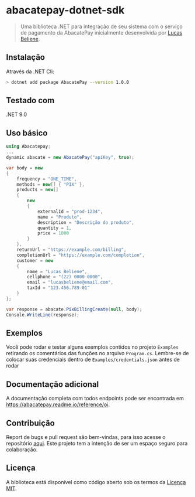 # abacatepay-dotnet-sdk

> Uma biblioteca .NET para integração de seu sistema com o serviço de pagamento da AbacatePay inicialmente desenvolvida por [Lucas Beliene](https://github.com/lbarantes).

## Instalação

Através da .NET Cli:
```bash
> dotnet add package AbacatePay --version 1.0.0
```

## Testado com
.NET 9.0

## Uso básico
```c#
using Abacatepay;
...
dynamic abacate = new AbacatePay("apiKey", true);

var body = new 
{
    frequency = "ONE_TIME",
    methods = new[] { "PIX" },
    products = new[]
    {
        new
        {
            externalId = "prod-1234",
            name = "Produto",
            description = "Descrição do produto",
            quantity = 1,
            price = 1000
        }
    },
    returnUrl = "https://example.com/billing",
    completionUrl = "https://example.com/completion",
    customer = new
    {
        name = "Lucas Beliene",
        cellphone = "(22) 0000-0000",
        email = "lucasbeliene@email.com",
        taxId = "123.456.789-01"
    }
};

var response = abacate.PixBillingCreate(null, body);
Console.WriteLine(response);
```

## Exemplos
Você pode rodar e testar alguns exemplos contidos no projeto `Examples` retirando os comentários das funções no arquivo `Program.cs`.
Lembre-se de colocar suas credenciais dentro de `Examples/credentials.json` antes de rodar

## Documentação adicional
A documentação completa com todos endpoints pode ser encontrada em https://abacatepay.readme.io/reference/oi.

## Contribuição
Report de bugs e pull request são bem-vindas, para isso acesse o repositório [aqui](https://github.com/lbarantes/abacatepay-dotnet-sdk).
Este projeto tem a intenção de ser um espaço seguro para colaboração.

## Licença
A biblioteca está disponível como código aberto sob os termos da [Licença MIT](LICENSE).
